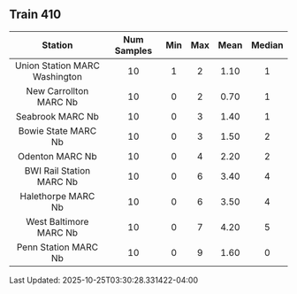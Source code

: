 ## Train 410

| Station | Num Samples | Min | Max | Mean | Median |
| :-----: | :---------: | :-: | :-: | :--: | :----: |
| Union Station MARC Washington | 10 | 1 | 2 | 1.10 | 1 |
| New Carrollton MARC Nb | 10 | 0 | 2 | 0.70 | 1 |
| Seabrook MARC Nb | 10 | 0 | 3 | 1.40 | 1 |
| Bowie State MARC Nb | 10 | 0 | 3 | 1.50 | 2 |
| Odenton MARC Nb | 10 | 0 | 4 | 2.20 | 2 |
| BWI Rail Station MARC Nb | 10 | 0 | 6 | 3.40 | 4 |
| Halethorpe MARC Nb | 10 | 0 | 6 | 3.50 | 4 |
| West Baltimore MARC Nb | 10 | 0 | 7 | 4.20 | 5 |
| Penn Station MARC Nb | 10 | 0 | 9 | 1.60 | 0 |


Last Updated: 2025-10-25T03:30:28.331422-04:00